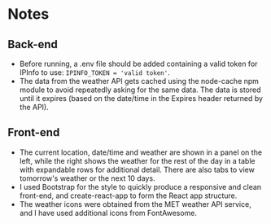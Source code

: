 # Notes

## Back-end
- Before running, a .env file should be added containing a valid token for IPInfo to use: `IPINFO_TOKEN = 'valid token'`.
- The data from the weather API gets cached using the node-cache npm module to avoid repeatedly asking for the same data. The data is stored until it expires (based on the date/time in the Expires header returned by the API).

## Front-end
- The current location, date/time and weather are shown in a panel on the left, while the right shows the weather for the rest of the day in a table with expandable rows for additional detail. There are also tabs to view tomorrow's weather or the next 10 days.
- I used Bootstrap for the style to quickly produce a responsive and clean front-end, and create-react-app to form the React app structure.
- The weather icons were obtained from the MET weather API service, and I have used additional icons from FontAwesome.
